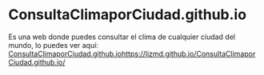 # ConsultaClimaporCiudad.github.io

Es una web donde puedes consultar el clima de cualquier ciudad del mundo, lo puedes ver aquí: [ConsultaClimaporCiudad.github.io](https://lizmd.github.io/ConsultaClimaporCiudad.github.io/)https://lizmd.github.io/ConsultaClimaporCiudad.github.io/
